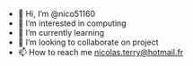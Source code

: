 - 👋 Hi, I’m @nico51160
- 👀 I’m interested in computing
- 🌱 I’m currently learning 
- 💞️ I’m looking to collaborate on project
- 📫 How to reach me nicolas.terry@hotmail.fr

<!---
nico51160/nico51160 is a ✨ special ✨ repository because its `README.md` (this file) appears on your GitHub profile.
You can click the Preview link to take a look at your changes.
--->
